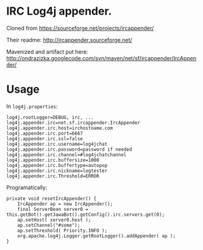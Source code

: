 IRC Log4j appender.
============


Cloned from https://sourceforge.net/projects/ircappender/

Their readme: http://ircappender.sourceforge.net/

Mavenized and artifact put here: http://ondrazizka.googlecode.com/svn/maven/net/sf/ircappender/IrcAppender/


Usage
======

In `log4j.properties`:

    log4j.rootLogger=DEBUG, irc, ...
    log4j.appender.irc=net.sf.ircappender.IrcAppender
    log4j.appender.irc.host=irchostname.com
    log4j.appender.irc.port=6667
    log4j.appender.irc.ssl=false
    log4j.appender.irc.username=log4jchat
    log4j.appender.irc.password=password if needed
    log4j.appender.irc.channel=#log4jchatchannel
    log4j.appender.irc.buffersize=1000
    log4j.appender.irc.buffertype=autopop
    log4j.appender.irc.nickname=logtester
    log4j.appender.irc.Threshold=ERROR

Programatically:

    private void resetIrcAppender() {
        IrcAppender ap = new IrcAppender();
        final ServerBean server0 = this.getBot().getJawaBot().getConfig().irc.servers.get(0);
        ap.setHost( server0.host );
        ap.setChannel("#some");
        ap.setThreshold( Priority.INFO );
        org.apache.log4j.Logger.getRootLogger().addAppender( ap );
    }
